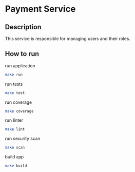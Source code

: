 # Payment Service

## Description

This service is responsible for managing users and their roles.

## How to run

run application

```bash
make run
```

run tests

```bash
make test
```

run coverage

```bash
make coverage
```

run linter

```bash
make lint
```

run security scan

```bash
make scan
```

build app

```bash
make build
```
